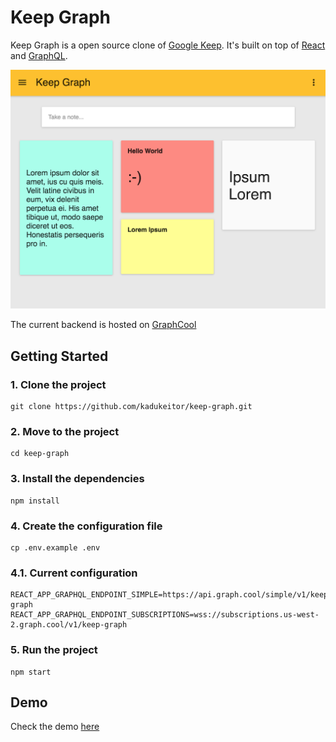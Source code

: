 # Keep Graph

Keep Graph is a open source clone of [Google Keep](https://keep.google.com).
It's built on top of [React](https://reactjs.org) and [GraphQL](https://graphql.org).

![Alt text](.github/preview.png?raw=true "Keep Graph")

The current backend is hosted on [GraphCool](https://graph.cool)

## Getting Started

### 1. Clone the project
```
git clone https://github.com/kadukeitor/keep-graph.git
```

### 2. Move to the project
```
cd keep-graph
```

### 3. Install the dependencies
```
npm install
```

### 4. Create the configuration file
```
cp .env.example .env
```

### 4.1. Current configuration
```
REACT_APP_GRAPHQL_ENDPOINT_SIMPLE=https://api.graph.cool/simple/v1/keep-graph
REACT_APP_GRAPHQL_ENDPOINT_SUBSCRIPTIONS=wss://subscriptions.us-west-2.graph.cool/v1/keep-graph
```

### 5. Run the project
```
npm start
```

## Demo

Check the demo [here](https://kadukeitor.github.io/keep-graph/)